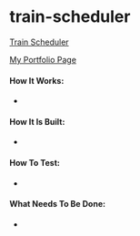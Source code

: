 # train-scheduler

[Train Scheduler](
https://raywon123.github.io/train-scheduler/ )

[My Portfolio Page](
https://raywon123.github.io/portfolio.html )

#### How It Works:
*

#### How It Is Built:
*

#### How To Test:
*

#### What Needs To Be Done:
*